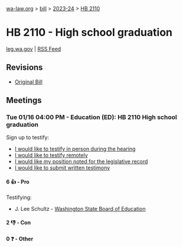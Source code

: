 [wa-law.org](/) > [bill](/bill/) > [2023-24](/bill/2023-24/) > [HB 2110](/bill/2023-24/hb/2110/)

# HB 2110 - High school graduation
[leg.wa.gov](https://app.leg.wa.gov/billsummary?BillNumber=2110&Year=2023&Initiative=false) | [RSS Feed](./rss.xml)

## Revisions
* [Original Bill](1/)

## Meetings
### Tue 01/16 04:00 PM - Education (ED): HB 2110 High school graduation
Sign up to testify:
* [I would like to testify in person during the hearing](https://app.leg.wa.gov/csi/Testifier/Add?chamber=House&mId=31655&aId=156545&caId=23144&tId=1)
* [I would like to testify remotely](https://app.leg.wa.gov/csi/Testifier/Add?chamber=House&mId=31655&aId=156545&caId=23144&tId=2)
* [I would like my position noted for the legislative record](https://app.leg.wa.gov/csi/Testifier/Add?chamber=House&mId=31655&aId=156545&caId=23144&tId=3)
* [I would like to submit written testimony](https://app.leg.wa.gov/csi/Testifier/Add?chamber=House&mId=31655&aId=156545&caId=23144&tId=4)

#### 6 👍 - Pro
Testifying:
* J. Lee Schultz - [Washington State Board of Education](/org/washington_state_board_of_education/)

#### 2 👎 - Con

#### 0 ❓ - Other

